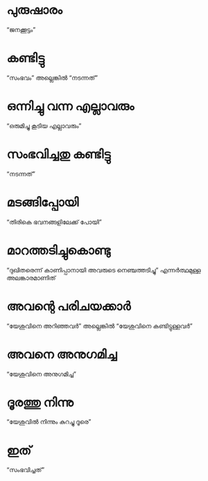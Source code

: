 # പുരുഷാരം
“ജനക്കൂട്ടം”
# കണ്ടിട്ടു
“സംഭവം” അല്ലെങ്കിൽ “നടന്നത്”
# ഒന്നിച്ചു വന്ന എല്ലാവരും
“ഒരുമിച്ചു കൂടിയ എല്ലാവരും”
# സംഭവിച്ചതു കണ്ടിട്ടു
“നടന്നത്”
# മടങ്ങിപ്പോയി
“തിരികെ ഭവനങ്ങളിലേക്ക് പോയി”
# മാറത്തടിച്ചുകൊണ്ടു
“ദുഖിതരെന്ന് കാണിപ്പാനായി അവരുടെ നെഞ്ചത്തടിച്ചു” എന്നർത്ഥമുള്ള അലങ്കാരമാണിത്
# അവന്റെ പരിചയക്കാർ
“യേശുവിനെ അറിഞ്ഞവർ” അല്ലെങ്കിൽ “യേശുവിനെ കണ്ടിട്ടുള്ളവർ”
# അവനെ അനുഗമിച്ച
“യേശുവിനെ അനുഗമിച്ച”
# ദൂരത്തു നിന്നു
“യേശുവിൽ നിന്നും കുറച്ചു ദൂരെ”
# ഇത്
“സംഭവിച്ചത്”

